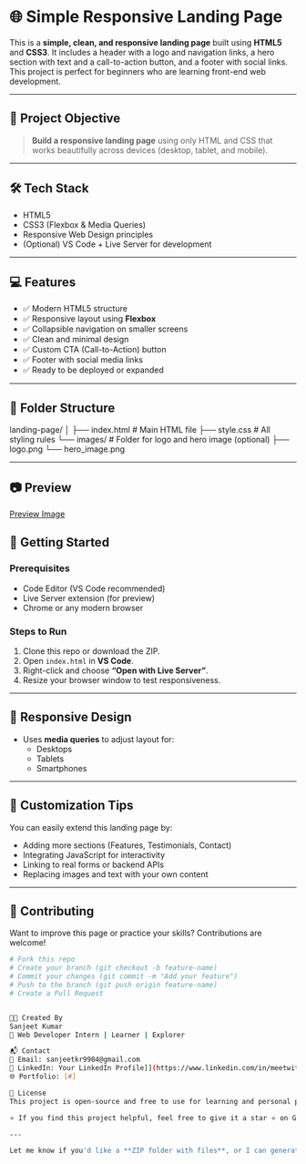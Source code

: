 # 🌐 Simple Responsive Landing Page

This is a **simple, clean, and responsive landing page** built using **HTML5** and **CSS3**. It includes a header with a logo and navigation links, a hero section with text and a call-to-action button, and a footer with social links. This project is perfect for beginners who are learning front-end web development.

---

## 📌 Project Objective

> **Build a responsive landing page** using only HTML and CSS that works beautifully across devices (desktop, tablet, and mobile).

---

## 🛠️ Tech Stack

- HTML5
- CSS3 (Flexbox & Media Queries)
- Responsive Web Design principles
- (Optional) VS Code + Live Server for development

---

## 💻 Features

- ✅ Modern HTML5 structure
- ✅ Responsive layout using **Flexbox**
- ✅ Collapsible navigation on smaller screens
- ✅ Clean and minimal design
- ✅ Custom CTA (Call-to-Action) button
- ✅ Footer with social media links
- ✅ Ready to be deployed or expanded

---

## 📁 Folder Structure

landing-page/
│
├── index.html # Main HTML file
├── style.css # All styling rules
└── images/ # Folder for logo and hero image (optional)
├── logo.png
└── hero_image.png


---

## 📷 Preview

[Preview Image](./images/hero_image.png)



## 🚀 Getting Started

### Prerequisites

- Code Editor (VS Code recommended)
- Live Server extension (for preview)
- Chrome or any modern browser

### Steps to Run

1. Clone this repo or download the ZIP.
2. Open `index.html` in **VS Code**.
3. Right-click and choose **“Open with Live Server”**.
4. Resize your browser window to test responsiveness.

---

## 📱 Responsive Design

- Uses **media queries** to adjust layout for:
  - Desktops
  - Tablets
  - Smartphones

---

## 📌 Customization Tips

You can easily extend this landing page by:
- Adding more sections (Features, Testimonials, Contact)
- Integrating JavaScript for interactivity
- Linking to real forms or backend APIs
- Replacing images and text with your own content

---

## 🤝 Contributing

Want to improve this page or practice your skills? Contributions are welcome!

```bash
# Fork this repo
# Create your branch (git checkout -b feature-name)
# Commit your changes (git commit -m "Add your feature")
# Push to the branch (git push origin feature-name)
# Create a Pull Request


🧑‍💻 Created By
Sanjeet Kumar
🌟 Web Developer Intern | Learner | Explorer

📬 Contact
📧 Email: sanjeetkr9904@gmail.com
💼 LinkedIn: Your LinkedIn Profile]](https://www.linkedin.com/in/meetwithsanju/
🌐 Portfolio: [#]

📄 License
This project is open-source and free to use for learning and personal purposes.

⭐ If you find this project helpful, feel free to give it a star ⭐ on GitHub!

---

Let me know if you'd like a **ZIP folder with files**, or I can generate a GitHub-ready version with screenshots and proper image placeholders too. Want that?


